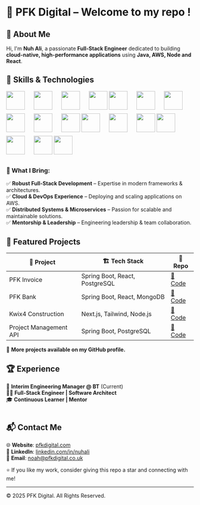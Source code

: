 # 💼 PFK Digital – Welcome to my repo !

## 🌟 About Me
Hi, I'm **Nuh Ali**, a passionate **Full-Stack Engineer** dedicated to building **cloud-native, high-performance applications** using **Java, AWS, Node and React**.
<br />
## 📖 Skills & Technologies
<p>
  <img src="https://cdn.jsdelivr.net/gh/devicons/devicon/icons/react/react-original.svg" width="50" marginRight=20 style="padding-right:20px; margin-bottom: 10px;" />
  <img src="https://cdn.jsdelivr.net/gh/devicons/devicon/icons/nextjs/nextjs-original.svg" width="50" style="margin-right:20px; margin-bottom: 10px;" />
  <img src="https://cdn.jsdelivr.net/gh/devicons/devicon/icons/typescript/typescript-original.svg" width="50" style="margin-right:20px; margin-bottom: 10px;" />
  <img src="https://cdn.jsdelivr.net/gh/devicons/devicon/icons/tailwindcss/tailwindcss-original.svg" width="50" style="margin-bottom: 10px;" />
  <img src="https://cdn.jsdelivr.net/gh/devicons/devicon/icons/java/java-original.svg" width="50" style="margin-right:20px; margin-bottom: 10px;" />
  <img src="https://cdn.jsdelivr.net/gh/devicons/devicon/icons/spring/spring-original.svg" width="50" style="margin-right:20px; margin-bottom: 10px;" />
  <img src="https://cdn.jsdelivr.net/gh/devicons/devicon/icons/nodejs/nodejs-original.svg" width="50" style="margin-bottom: 10px;" />
  <img src="https://cdn.jsdelivr.net/gh/devicons/devicon/icons/postgresql/postgresql-original.svg" width="50" style="margin-right:20px; margin-bottom: 10px;" />
  <img src="https://cdn.jsdelivr.net/gh/devicons/devicon/icons/mongodb/mongodb-original.svg" width="50" style="margin-right:20px; margin-bottom: 10px;" />
  <img src="https://cdn.jsdelivr.net/gh/devicons/devicon/icons/redis/redis-original.svg" width="50" style="margin-bottom: 10px;" />
  <img src="https://cdn.jsdelivr.net/gh/devicons/devicon/icons/amazonwebservices/amazonwebservices-original-wordmark.svg" width="50" style="margin-right:20px; margin-bottom: 10px;" />
  <img src="https://cdn.jsdelivr.net/gh/devicons/devicon/icons/docker/docker-original.svg" width="50" style="margin-right:20px; margin-bottom: 10px;" />
  <img src="https://cdn.jsdelivr.net/gh/devicons/devicon/icons/kubernetes/kubernetes-plain.svg" width="50" style="margin-bottom: 10px;" />
  <img src="https://cdn.jsdelivr.net/gh/devicons/devicon/icons/jest/jest-plain.svg" width="50" style="margin-right:20px; margin-bottom: 10px;" />
  <img src="https://cdn.jsdelivr.net/gh/devicons/devicon/icons/cypressio/cypressio-original.svg" width="50" style="margin-right:20px; margin-bottom: 10px;" />
  <img src="https://cdn.jsdelivr.net/gh/devicons/devicon/icons/github/github-original.svg" width="50" style="margin-bottom: 10px;" />
  <img src="https://cdn.jsdelivr.net/gh/devicons/devicon/icons/gitlab/gitlab-original.svg" width="50" style="margin-bottom: 10px;" />
</p>

### 🚀 What I Bring:
✅ **Robust Full-Stack Development** – Expertise in modern frameworks & architectures.  
✅ **Cloud & DevOps Experience** – Deploying and scaling applications on AWS.  
✅ **Distributed Systems & Microservices** – Passion for scalable and maintainable solutions.  
✅ **Mentorship & Leadership** – Engineering leadership & team collaboration.  

## 📌 Featured Projects
| 🚀 Project | 🏗 Tech Stack | 📜 Repo |
|-----------|-------------|---------|
| PFK Invoice | Spring Boot, React, PostgreSQL | [📂 Code](https://github.com/pfkdigital/PFKInvoice) |
| PFK Bank | Spring Boot, React, MongoDB | [📂 Code](https://github.com/pfkdigital/PFK-Bank) |
| Kwix4 Construction | Next.js, Tailwind, Node.js | [📂 Code](https://github.com/pfkdigital/kwix4-construction) |
| Project Management API | Spring Boot, PostgreSQL | [📂 Code](https://github.com/pfkdigital/project-managment-api) |

📌 **More projects available on my GitHub profile.**

## 🏆 Experience
💼 **Interim Engineering Manager @ BT** (Current)  
👨‍💻 **Full-Stack Engineer | Software Architect**  
🎓 **Continuous Learner | Mentor**  
<br />

## 📬 Contact Me
🌐 **Website**: [pfkdigital.com](https://pfkdigital.co.uk)  
💼 **LinkedIn**: [linkedin.com/in/nuhali](https://linkedin.com/in/nuhali)  
📧 **Email**: [noah@pfkdigital.co.uk](mailto:noah@pfkdigital.co.uk)

⭐ If you like my work, consider giving this repo a star and connecting with me!

---

© 2025 PFK Digital. All Rights Reserved.
